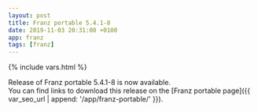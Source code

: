 ```yaml
---
layout: post
title: Franz portable 5.4.1-8
date: 2019-11-03 20:31:00 +0100
app: franz
tags: [franz]
---
```

{% include vars.html %}

Release of Franz portable 5.4.1-8 is now available.<br />
You can find links to download this release on the [Franz portable page]({{ var_seo_url | append: '/app/franz-portable/' }}).